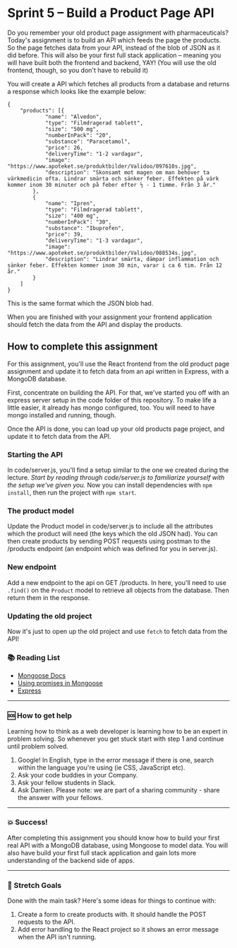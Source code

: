 # Sprint 5 – Build a Product Page API

Do you remember your old product page assignment with pharmaceuticals? Today's assignment is to build an API which feeds the page the products. So the page fetches data from your API, instead of the blob of JSON as it did before. This will also be your first full stack application – meaning you will have built both the frontend and backend, YAY! (You will use the old frontend, though, so you don't have to rebuild it)

You will create a API which fetches all products from a database and returns a response which looks like the example below:

```
{
	"products": [{
			"name": "Alvedon",
			"type": "Filmdragerad tablett",
			"size": "500 mg",
			"numberInPack": "20",
			"substance": "Paracetamol",
			"price": 26,
			"deliveryTime": "1-2 vardagar",
			"image": "https://www.apoteket.se/produktbilder/Validoo/097610s.jpg",
			"description": "Skonsamt mot magen om man behöver ta värkmedicin ofta. Lindrar smärta och sänker feber. Effekten på värk kommer inom 30 minuter och på feber efter ½ - 1 timme. Från 3 år."
		},
		{
			"name": "Ipren",
			"type": "Filmdragerad tablett",
			"size": "400 mg",
			"numberInPack": "30",
			"substance": "Ibuprofen",
			"price": 39,
			"deliveryTime": "1-3 vardagar",
			"image": "https://www.apoteket.se/produktbilder/Validoo/088534s.jpg",
			"description": "Lindrar smärta, dämpar inflammation och sänker feber. Effekten kommer inom 30 min, varar i ca 6 tim. Från 12 år."
		}
	]
}
```

This is the same format which the JSON blob had.

When you are finished with your assignment your frontend application should fetch the data from the API and display the products.

## How to complete this assignment

For this assignment, you'll use the React frontend from the old product page assignment and update it to fetch data from an api written in Express, with a MongoDB database.

First, concentrate on building the API. For that, we've started you off with an express server setup in the code folder of this repository. To make life a little easier, it already has mongo configured, too. You will need to have mongo installed and running, though.

Once the API is done, you can load up your old products page project, and update it to fetch data from the API.

### Starting the API

In code/server.js, you'll find a setup similar to the one we created during the lecture. *Start by reading through code/server.js to familiarize yourself with the setup we've given you.* Now you can install dependencies with `npm install`, then run the project with `npm start`.

### The product model

Update the Product model in code/server.js to include all the attributes which the product will need (the keys which the old JSON had). You can then create products by sending POST requests using postman to the /products endpoint (an endpoint which was defined for you in server.js).

### New endpoint

Add a new endpoint to the api on GET /products. In here, you'll need to use `.find()` on the `Product` model to retrieve all objects from the database. Then return them in the response.

### Updating the old project

Now it's just to open up the old project and use `fetch` to fetch data from the API!

### :books: Reading List

* [Mongoose Docs](http://mongoosejs.com/docs/index.html)
* [Using promises in Mongoose](http://erikaybar.name/using-es6-promises-with-mongoosejs-queries/)
* [Express](https://expressjs.com/)

---

### :sos: How to get help
Learning how to think as a web developer is learning how to be an expert in problem solving. So whenever you get stuck start with step 1 and continue until problem solved.

1. Google! In English, type in the error message if there is one, search within the language you're using (ie CSS, JavaScript etc).
2. Ask your code buddies in your Company.
3. Ask your fellow students in Slack.
4. Ask Damien. Please note: we are part of a sharing community - share the answer with your fellows.

---

### :boom: Success!

After completing this assignment you should know how to build your first real API with a MongoDB database, using Mongoose to model data. You will also have build your first full stack application and gain lots more understanding of the backend side of apps.

---

### :runner: Stretch Goals

Done with the main task? Here's some ideas for things to continue with:

1. Create a form to create products with. It should handle the POST requests to the API.
1. Add error handling to the React project so it shows an error message when the API isn't running.
